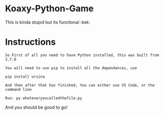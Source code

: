 # Koaxy-Python-Game
This is kinda stupid but its functional :kek:

# Instructions

```
So First of all you need to have Python installed, this was built from 3.7.0

You will need to use pip to install all the dependances, use

pip install ursina

And then after that has finished, You can either use VS Code, or the command line

Run: py whateveryoucalledthefile.py
```

And you should be good to go!
